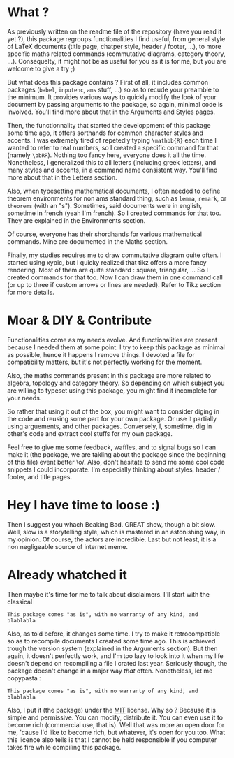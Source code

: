 # What ?

As previously written on the readme file of the repository (have you read it yet ?), this package regroups functionalities I find useful, from general style of LaTeX documents (title page, chatper style, header / footer, ...), to more specific maths related commands (commutative diagrams, category theory, ...). Consequelty, it might not be as useful for you as it is for me, but you are welcome to give a try ;)

But what does this package contains ? First of all, it includes common packages (`babel`, `inputenc`, `ams` stuff, ...) so as to recude your preamble to the minimum. It provides various ways to quickly modify the look of your document by passing arguments to the package, so again, minimal code is involved. You'll find more about that in the Arguments and Styles pages.

Then, the functionnality that started the developpment of this package some time ago, it offers sorthands for common character styles and accents. I was extremely tired of repetedly typing `\mathbb{R}` each time I wanted to refer to real numbers, so I created a specific command for that (namely `\bbRR`). Nothing too fancy here, everyone does it all the time. Nonetheless, I generalized this to all letters (including greek letters), and many styles and accents, in a command name consistent way. You'll find more about that in the Letters section.

Also, when typesetting mathematical documents, I often needed to define theorem environments for non ams standard thing, such as `lemma`, `remark`, or `theorems` (with an "s"). Sometimes, said documents were in english, sometime in french (yeah I'm french). So I created commands for that too. They are explained in the Environments section.

Of course, everyone has their shordhands for various mathematical commands. Mine are documented in the Maths section.

Finally, my studies requires me to draw commutative diagram quite often. I started using xypic, but I quicky realized that tikz offers a more fancy rendering. Most of them are quite standard : square, triangular, ... So I created commands for that too. Now I can draw them in one command call (or up to three if custom arrows or lines are needed). Refer to Tikz section for more details.

# Moar & DIY & Contribute

Functionalities come as my needs evolve. And functionalities are present because I needed them at some point. I try to keep this package as minimal as possible, hence it happens I remove things. I devoted a file for compatibility matters, but it's not perfectly working for the moment.

Also, the maths commands present in this package are more related to algebra, topology and category theory. So depending on which subject you are willing to typeset using this package, you might find it incomplete for your needs.

So rather that using it out of the box, you might want to consider diging in the code and reusing some part for your own package. Or use it partially using arguements, and other packages. Conversely, I, sometime, dig in other's code and extract cool stuffs for my own package.

Feel free to give me some feedback, waffles, and to signal bugs so I can make it (the package, we are takling about the package since the beginning of this file) event better \o/. Also, don't hesitate to send me some cool code snippets I could incorporate. I'm especially thinking about styles, header / footer, and title pages.

# Hey I have time to loose :)

Then I suggest you whach Beaking Bad. GREAT show, though a bit slow. Well, slow is a storytelling style, which is mastered in an astonishing way, in my opinion. Of course, the actors are incredible. Last but not least, it is a non negligeable source of internet meme.

# Already whatched it

Then maybe it's time for me to talk about disclaimers. I'll start with the classical

	This package comes "as is", with no warranty of any kind, and blablabla

Also, as told before, it changes some time. I try to make it retrocompatible so as to recompile documents I created some time ago. This is achieved trough the version system (explained in the Arguments section). But then again, it doesn't perfectly work, and I'm too lazy to look into it when my life doesn't depend on recompiling a file I crated last year. Seriously though, the package doesn't change in a major way _that_ often. Nonetheless, let me copypasta :

	This package comes "as is", with no warranty of any kind, and blablabla

Also, I put it (the package) under the [MIT](http://opensource.org/licenses/MIT) license. Why so ? Because it is simple and permissive. You can modify, distribute it. You can even use it to become rich (commercial use, that is). Well that was more an open door for me, 'cause I'd like to become rich, but whatever, it's open for you too. What this licence also tells is that I cannot be held responsible if you computer takes fire while compiling this package.